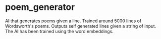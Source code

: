 # poem_generator
AI that generates poems given a line.
Trained around 5000 lines of Wordsworth's poems. Outputs self generated lines given a string of input. The AI has been trained using the word embeddings.
